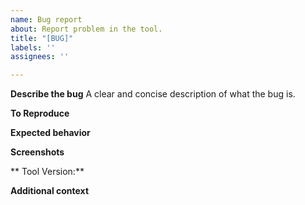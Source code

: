 ```yaml
---
name: Bug report
about: Report problem in the tool.
title: "[BUG]"
labels: ''
assignees: ''

---
```


**Describe the bug**
A clear and concise description of what the bug is.

**To Reproduce**
<!--
What steps did you do to reach the bug?
-->

**Expected behavior**
<!--
A clear and concise description of what you expected to happen.
-->

**Screenshots**
<!-- 
Attach screenshots if it helps explain your problem
-->

** Tool Version:**
<!-- Use the command
docker exec -ti watchstate console --version 
-->

**Additional context**
<!-- 
Add any other context about the problem here.
-->
